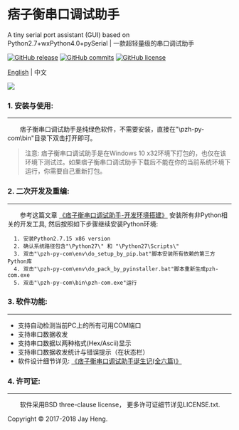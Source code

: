 # 痞子衡串口调试助手
A tiny serial port assistant (GUI) based on Python2.7+wxPython4.0+pySerial | 一款超轻量级的串口调试助手  

[![GitHub release](https://img.shields.io/github/release/JayHeng/pzh-py-com.svg)](https://github.com/JayHeng/pzh-py-com/releases/latest) [![GitHub commits](https://img.shields.io/github/commits-since/JayHeng/pzh-py-com/v1.0.0.svg)](https://github.com/JayHeng/pzh-py-com/compare/v1.0.0...master) [![GitHub license](https://img.shields.io/github/license/JayHeng/pzh-py-com.svg)](https://github.com/JayHeng/pzh-py-com/blob/master/LICENSE.txt)

[English](./README-en.md) | 中文

<img src="http://henjay724.com/image/cnblogs/JaysPyCOM_v1.0.0_overview.png" style="zoom:100%" />

### 1. 安装与使用:
********************
　　痞子衡串口调试助手是纯绿色软件，不需要安装，直接在"\pzh-py-com\bin\"目录下双击打开即可。  

> 注意: 痞子衡串口调试助手是在Windows 10 x32环境下打包的，也仅在该环境下测试过。如果痞子衡串口调试助手下载后不能在你的当前系统环境下运行，你需要自己重新打包。  

### 2. 二次开发及重编:
********************
　　参考这篇文章 [《痞子衡串口调试助手-开发环境搭建》](http://www.cnblogs.com/henjay724/p/9416049.html) 安装所有非Python相关的开发工具, 然后按照如下步骤继续安装Python环境:  
```text
  1. 安装Python2.7.15 x86 version  
  2. 确认系统路径包含"\Python27\" 和 "\Python27\Scripts\"  
  3. 双击"\pzh-py-com\env\do_setup_by_pip.bat"脚本安装所有依赖的第三方Python库  
  4. 双击"\pzh-py-com\env\do_pack_by_pyinstaller.bat"脚本重新生成pzh-com.exe  
  5. 双击"\pzh-py-com\bin\pzh-com.exe"运行  
```

### 3. 软件功能:
********************
* 支持自动检测当前PC上的所有可用COM端口  
* 支持串口数据收发  
* 支持串口数据以两种格式(Hex/Ascii)显示  
* 支持串口数据收发统计与错误提示（在状态栏）  
* 软件设计细节详见: [《痞子衡串口调试助手诞生记(全六篇)》](https://www.cnblogs.com/henjay724/p/9416096.html)  

### 4. 许可证:
********************
　　软件采用BSD three-clause license， 更多许可证细节详见LICENSE.txt.  

Copyright © 2017-2018 Jay Heng.